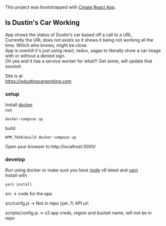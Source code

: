This project was bootstrapped with [Create React App](https://github.com/facebookincubator/create-react-app).

## Is Dustin's Car Working
App shows the status of Dustin's car based off a call to a URL.  
Currently the URL does not exists so it shows it being not working all the time.  Which who knows, might be close.  
App is overkill it's just using react, redux, sagas to literally show a car image with or without a denied sign.  
Oh yea and it has a service worker for what?!  Get some, will update that soonish


Site is at  
https://isdustinscarworking.com


### setup
Install [docker](https://www.docker.com/)  
run
```
docker-compose up
```

build
```
NPM_TASK=build docker-compose up
```

Open your browser to http://localhost:3000/ 


### develop
Run using docker or make sure you have [node](https://nodejs.org/) v8 latest and [yarn](https://yarnpkg.com/)  
Install with
```
yarn install
```

src -> code for the app

src/confg.js -> Not in repo (yet..?) API url

scripts/config.js -> s3 app creds, region and bucket name, will not be in repo




